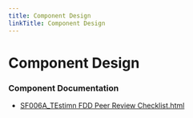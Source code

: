 ```yaml
---
title: Component Design
linkTitle: Component Design
---
```


# Component Design
### Component Documentation

- [SF006A_TEstimn FDD Peer Review Checklist.html](Doc/SF006A_TEstimn%20FDD%20Peer%20Review%20Checklist.html)

